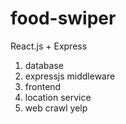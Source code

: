 # food-swiper
React.js + Express
1. database
2. expressjs middleware
3. frontend
4. location service
5. web crawl yelp
